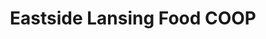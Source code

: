 ---
title: "Eastside Lansing Food COOP"
url: /lansing/eastside-lansing-food-coop/
shop: convenience
---